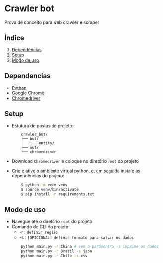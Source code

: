 # Crawler bot

Prova de conceito para web crawler e scraper

## Índice

1. [Dependências](#dependencias)
2. [Setup](#setup)
2. [Modo de uso](#modo-de-uso)

## Dependencias

- [Python](https://www.python.org/)
- [Google Chrome](https://www.google.com/intl/pt-BR/chrome/)
- [Chromedriver](https://chromedriver.chromium.org/downloads)

## Setup 

- Estutura de pastas do projeto:

    ```text
        crawler_bot/
        ├── bot/
        │   └── entity/
        ├── out/
        └── chromedriver
    ```
- Download `Chromedriver` e coloque no diretório `root` do projeto
- Crie e ative o ambiente virtual python, e, em seguida instale as dependências do projeto:
    ```bash
        $ python -m venv venv
        $ source venv/bin/activate
        $ pip install -r requirements.txt
    ```

## Modo de uso

- Navegue até o diretório `root` do projeto
- Comando de CLI do projeto:
    - -r : `definir região`
    - -s : `[OPICIONAL] definir formato para salvar os dados`
    ```bash
        python main.py -r China # sem o parâmentro -s imprime os dados na tela 
        python main.py -r Brazil -s json
        python main.py -r Chile -s csv
    ```